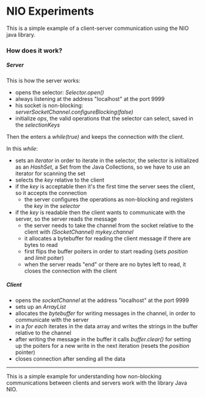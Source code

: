 # NIO Experiments
 This is a simple example of a client-server communication using the NIO java library.

### How does it work?

##### Server

This is how the server works: 
- opens the selector: _Selector.open()_
- always listening at the address "localhost" at the port 9999 
- his socket is non-blocking: _serverSocketChannel.configureBlocking(false)_
- initialize _ops_, the valid operations that the selector can select, saved in the _selectionKeys_

Then the enters a _while(true)_ and keeps the connection with the client.

In this _while_:
- sets an _iterator_ in order to iterate in the selector, the selector is initialized as an _HashSet_, a Set from the Java Collections, so we have to use an iterator for scanning the set
- selects the _key_ relative to the client
- if the _key_ is acceptable then it's the first time the server sees the client, so it accepts the connection
    - the server configures the operations as non-blocking and registers the _key_ in the _selector_ 
- if the _key_ is readable then the client wants to communicate with the server, so the server reads the message
    - the server needs to take the channel from the socket relative to the client with _(SocketChannel) mykey.channel_
    - it allocates a bytebuffer for reading the client message if there are bytes to read
    - first flips the buffer poiters in order to start reading (sets _position_ and _limit_ poiter)
    - when the server reads "end" or there are no bytes left to read, it closes the connection with the client

##### Client

- opens the _socketChannel_ at the address "localhost" at the port 9999
- sets up an _ArrayList<String>_ 
- allocates the _bytebuffer_ for writing messages in the channel, in order to communicate with the server
- in a _for each_ iterates in the data array and writes the strings in the buffer relative to the channel
- after writing the message in the buffer it calls _buffer.clear()_ for setting up the poiters for a new write in the next iteration (resets the _position_ pointer)
- closes connection after sending all the data

---

This is a simple example for understanding how non-blocking communications between clients and servers work with the library Java NIO.